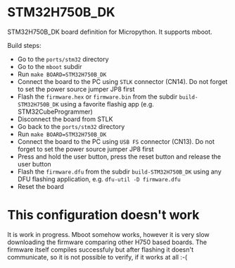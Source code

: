 # STM32H750B_DK

STM32H750B_DK board definition for Micropython. It supports mboot.

Build steps:

- Go to the `ports/stm32` directory
- Go to the `mboot` subdir
- Run `make BOARD=STM32H750B_DK`
- Connect the board to the PC using `STLK` connector (CN14). Do not forget to set the power source jumper JP8 first
- Flash the `firmware.hex` or `firmware.bin` from the subdir `build-STM32H750B_DK` using a favorite flashig app (e.g. STM32CubeProgrammer)
- Disconnect the board from STLK
- Go back to the `ports/stm32` directory
- Run `make BOARD=STM32H750B_DK`
- Connect the board to the PC using `USB FS` connector (CN13). Do not forget to set the power source jumper JP8 first
- Press and hold the user button, press the reset button and release the user button
- Flash the `firmware.dfu` from the subdir `build-STM32H750B_DK` using any DFU flashing application, e.g. `dfu-util -D firmware.dfu`
- Reset the board


# This configuration doesn't work

It is work in progress. Mboot somehow works, however it is very slow downloading the firmware comparing other H750 based boards. The firmware itself compiles successfuly but after flashing it doesn't communicate, so it is not possible to verify, if it works at all :-(
